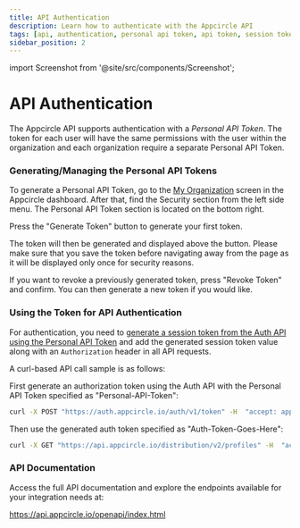 ```yaml
---
title: API Authentication
description: Learn how to authenticate with the Appcircle API
tags: [api, authentication, personal api token, api token, session token]
sidebar_position: 2
---
```


import Screenshot from '@site/src/components/Screenshot';

# API Authentication

The Appcircle API supports authentication with a _Personal API Token_. The token for each user will have the same permissions with the user within the organization and each organization require a separate Personal API Token.

### Generating/Managing the Personal API Tokens

To generate a Personal API Token, go to the [My Organization](/account/my-organization/profile-and-team/organization-management) screen in the Appcircle dashboard. After that, find the Security section from the left side menu. The Personal API Token section is located on the bottom right.

Press the "Generate Token" button to generate your first token.

<Screenshot url='https://cdn.appcircle.io/docs/assets/BE5035-api1.png' alt="Generate Personal API Token"/>

The token will then be generated and displayed above the button. Please make sure that you save the token before navigating away from the page as it will be displayed only once for security reasons.

<Screenshot url='https://cdn.appcircle.io/docs/assets/BE5035-api2.png' alt="Display Personal API Token" />

If you want to revoke a previously generated token, press "Revoke Token" and confirm. You can then generate a new token if you would like.

<Screenshot url='https://cdn.appcircle.io/docs/assets/BE5035-api3.png' alt="Revoke Personal API Token"/>

### Using the Token for API Authentication

For authentication, you need to [generate a session token from the Auth API using the Personal API Token](https://api.appcircle.io/openapi/index.html?urls.primaryName=auth) and add the generated session token value along with an `Authorization` header in all API requests.

A curl-based API call sample is as follows:

First generate an authorization token using the Auth API with the Personal API Token specified as "Personal-API-Token":

```bash
curl -X POST "https://auth.appcircle.io/auth/v1/token" -H  "accept: application/json" -H  "Content-Type: application/x-www-form-urlencoded" -d "pat=Personal-API-Token"
```

Then use the generated auth token specified as "Auth-Token-Goes-Here":

```bash
curl -X GET "https://api.appcircle.io/distribution/v2/profiles" -H  "accept: application/json" -H  "Authorization: Auth-Token-Goes-Here"
```

### API Documentation

Access the full API documentation and explore the endpoints available for your integration needs at:

https://api.appcircle.io/openapi/index.html
